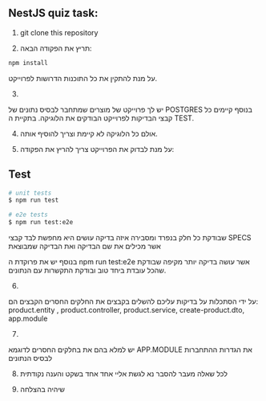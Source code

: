 ## NestJS quiz task:

1. git clone this repository

2. תריץ את הפקודה הבאה:

```bash
npm install
```

על מנת להתקין את כל התוכנות הדרושות לפרוייקט.

3.
יש לך פרוייקט של מוצרים שמתחבר לבסיס נתונים של POSTGRES
בנוסף קיימים כל קבצי הבדיקות לפרוייקט הבודקים את הלוגיקה.
בתקיית ה TEST.

4. אולם כל הלוגיקה לא קיימת וצריך להוסיף אותה.

5. על מנת לבדוק את הפרוייקט צריך להריץ את הפקודה:

## Test

```bash
# unit tests
$ npm run test

# e2e tests
$ npm run test:e2e
```

שבודקת כל חלק בנפרד ומסבירה איזה בדיקה עושים
היא מחפשת לבד קבצי SPECS אשר מכילים
את שם הבדיקה ואת הבדיקה שמבוצאת

בנוסף יש את פרוקדת ה
npm run test:e2e
אשר עושה בדיקה יותר מקיפה שבודקת שהכל עובדת ביחד טוב ובודקת
התקשרות עם הנתונים.

6.
על ידי הסתכלות על בדיקות עליכם להשלים בקבצים את
החלקים החסרים
הקבצים הם:
product.entity , product.controller, product.service, create-product.dto, app.module

7.
יש למלא בהם את בחלקים החסרים
לדוגמא APP.MODULE את הגדרות ההתחברות לבסיס הנתונים

8. לכל שאלה מעבר להסבר
נא לגשת אליי אחד אחד בשקט והענה נקודתית

9. שיהיה בהצלחה
